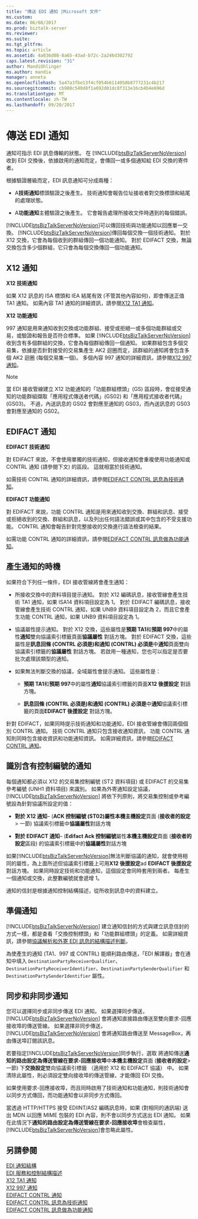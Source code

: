 ```yaml
---
title: "傳送 EDI 通知 |Microsoft 文件"
ms.custom: 
ms.date: 06/08/2017
ms.prod: biztalk-server
ms.reviewer: 
ms.suite: 
ms.tgt_pltfrm: 
ms.topic: article
ms.assetid: 4a036d08-8a65-43ad-b72c-2a246d302792
caps.latest.revision: "31"
author: MandiOhlinger
ms.author: mandia
manager: anneta
ms.openlocfilehash: 5a47a3fbe13f4cf054b6114050b8777231c4b217
ms.sourcegitcommit: cb908c540d8f1a692d01dc8f313e16cb4b4e696d
ms.translationtype: MT
ms.contentlocale: zh-TW
ms.lasthandoff: 09/20/2017
---
```

# <a name="sending-an-edi-acknowledgment"></a>傳送 EDI 通知
通知可指示 EDI 訊息傳輸的狀態。 在 [!INCLUDE[btsBizTalkServerNoVersion](../includes/btsbiztalkservernoversion-md.md)] 收到 EDI 交換後，依據啟用的通知而定，會傳回一或多個通知給 EDI 交換的寄件者。  
  
 根據驗證層級而定，EDI 訊息通知可分成兩種：  
  
-   A**技術通知**標頭驗證之後產生。 技術通知會報告位址接收者對交換標頭和結尾的處理狀態。  
  
-   A**功能通知**主體驗證之後產生。 它會報告處理所接收文件時遇到的每個錯誤。  
  
 [!INCLUDE[btsBizTalkServerNoVersion](../includes/btsbiztalkservernoversion-md.md)]可以傳回技術與功能通知以回應單一交換。 [!INCLUDE[btsBizTalkServerNoVersion](../includes/btsbiztalkservernoversion-md.md)]傳回每個交換一個技術通知。 對於 X12 交換，它會為每個收到的群組傳回一個功能通知。 對於 EDIFACT 交換，無論交換包含多少個群組，它只會為每個交換傳回一個功能通知。  
  
## <a name="x12-acknowledgments"></a>X12 通知  
 **X12 技術通知**  
  
 如果 X12 訊息的 ISA 標頭和 IEA 結尾有效 (不管其他內容如何)，即會傳送正值 TA1 通知。 如需內容 TA1 通知的詳細資訊，請參閱[X12 TA1 通知](../core/x12-ta1-acknowledgment.md)。  
  
 **X12 功能通知**  
  
 997 通知是用來通知收到交換或功能群組、接受或拒絕一或多個功能群組或交易，或驗證和報告是否符合標準。 如果 [!INCLUDE[btsBizTalkServerNoVersion](../includes/btsbiztalkservernoversion-md.md)] 收到含有多個群組的交換，它會為每個群組傳回一個通知。 如果群組包含多個交易集，依據是否針對接受的交易集產生 AK2 迴圈而定，該群組的通知將會包含多個 AK2 迴圈 (每個交易集一個)。 多個內容 997 通知的詳細資訊，請參閱[X12 997 通知](../core/x12-997-acknowledgment.md)。  
  
> [!NOTE]
>  當 EDI 接收管線建立 X12 功能通知的「功能群組標頭」(GS) 區段時，會從接受通知的功能群組擷取「應用程式傳送者代碼」(GS02) 和「應用程式接收者代碼」(GS03)。 不過，內送訊息的 GS02 會對應至通知的 GS03，而內送訊息的 GS03 會對應至通知的 GS02。  
  
## <a name="edifact-acknowledgments"></a>EDIFACT 通知  
 **EDIFACT 技術通知**  
  
 對 EDIFACT 來說，不會使用單獨的技術通知，但接收通知會重複使用功能通知或 CONTRL 通知 (請參閱下文) 的區段。 這就相當於技術通知。  
  
 如需技術 CONTRL 通知的詳細資訊，請參閱[EDIFACT CONTRL 訊息為技術通知](../core/edifact-contrl-message-as-technical-acknowledgment.md)。  
  
 **EDIFACT 功能通知**  
  
 對 EDIFACT 來說，功能 CONTRL 通知是用來通知收到交換、群組和訊息、接受或拒絕收到的交換、群組和訊息，以及列出任何語法錯誤或其中包含的不受支援功能。 CONTRL 通知會報告針對完整接收的交換進行語法檢查的結果。  
  
 如需功能 CONTRL 通知的詳細資訊，請參閱[EDIFACT CONTRL 訊息做為功能通知](../core/edifact-contrl-message-as-functional-acknowledgment.md)。  
  
## <a name="when-an-acknowledgment-is-generated"></a>產生通知的時機  
 如果符合下列任一條件，EDI 接收管線將會產生通知：  
  
-   所接收交換中的資料項目提示通知。 對於 X12 編碼訊息，接收管線會產生技術 TA1 通知，如果 ISA14 資料項目設定為 1。 對於 EDIFACT 編碼訊息，接收管線會產生技術 CONTRL 通知，如果 UNB9 資料項目設定為 2，而且它會產生功能 CONTRL 通知，如果 UNB9 資料項目設定為 1。  
  
-   協議屬性提示通知。 對於 X12 交換，這些屬性是**預期 TA1**和**預期 997**中的屬性**通知**雙向協議索引標籤頁面**協議屬性** 對話方塊。 對於 EDIFACT 交換，這些屬性是**訊息回條 (CONTRL 必須是)**和**通知 (CONTRL) 必須是**中**通知**頁面雙向協議索引標籤的**協議屬性** 對話方塊。 若啟用一種通知，您也可以指定是否要批次處理該類型的通知。  
  
-   如果無法判斷交換的協議，全域屬性會提示通知。 這些屬性是：  
  
    -   **預期 TA1**和**預期 997**中的屬性**通知**協議索引標籤的頁面**X12 後援設定** 對話方塊。  
  
    -   **訊息回條 (CONTRL 必須是)**和**通知 (CONTRL) 必須是**中**通知**協議索引標籤的頁面**EDIFACT 後援設定** 對話方塊。  
  
 針對 EDIFACT，如果同時提示技術通知和功能通知，EDI 接收管線會傳回兩個個別 CONTRL 通知。 技術 CONTRL 通知只包含接收通知資訊， 功能 CONTRL 通知則同時包含接收資訊和功能通知資訊。 如需詳細資訊，請參閱[EDIFACT CONTRL 通知](../core/edifact-contrl-acknowledgment.md)。  
  
## <a name="identifying-an-acknowledgment-with-a-control-number"></a>識別含有控制編號的通知  
 每個通知都必須以 X12 的交易集控制編號 (ST2 資料項目) 或 EDIFACT 的交易集參考編號 (UNH1 資料項目) 來識別。 如果為外寄通知設定協議，[!INCLUDE[btsBizTalkServerNoVersion](../includes/btsbiztalkservernoversion-md.md)] 將依下列原則，將交易集控制或參考編號設為針對協議所設定的值：  
  
-   **對於 X12 通知**– (**ACK 控制編號 (ST02)**屬性**本機主機設定**頁面 (**接收者的設定**> 一節) 協議索引標籤中**協議屬性**對話方塊  
  
-   **對於 EDIFACT 通知**– (**Edifact Ack 控制編號**屬性**本機主機設定**頁面 (**接收者的設定**區段) 的協議索引標籤中的**協議屬性**對話方塊  
  
 如果[!INCLUDE[btsBizTalkServerNoVersion](../includes/btsbiztalkservernoversion-md.md)]無法判斷協議的通知，就會使用相同的屬性，為上面所述但協議索引標籤上可用**X12 後援設定**ad **EDIFACT 後援設定**對話方塊。 如果同時設定技術和功能通知，這個設定會同時套用到兩者。 每產生一個通知或交換，此整數編號就會遞增 1。  
  
 通知的信封是根據通知控制結構描述，從所收到訊息中的資料建立。  
  
## <a name="preparing-the-acknowledgment"></a>準備通知  
 [!INCLUDE[btsBizTalkServerNoVersion](../includes/btsbiztalkservernoversion-md.md)] 建立通知信封的方式與建立訊息信封的方式一樣，都是查看「交換控制標頭」和「功能群組標頭」的定義。 如需詳細資訊，請參閱[協議解析和外寄 EDI 訊息的結構描述判斷](../core/agreement-resolution-and-schema-determination-for-outgoing-edi-messages.md)。  
  
 為使產生的通知 (TA1、997 或 CONTRL) 能順利路由傳送，「EDI 解譯器」會在通知中填入 `DestinationPartyReceiverQualifier`、`DestinationPartyReceiverIdentifier`、`DestinationPartySenderQualifier` 和 `DestinationPartySenderIdentifier` 屬性。  
  
## <a name="synchronous-and-asynchronous-acknowledgments"></a>同步和非同步通知  
 您可以選擇同步或非同步傳送 EDI 通知。 如果選擇同步傳送，[!INCLUDE[btsBizTalkServerNoVersion](../includes/btsbiztalkservernoversion-md.md)] 會將通知直接路由傳送至雙向要求-回應接收埠的傳送管線。 如果選擇非同步傳送，[!INCLUDE[btsBizTalkServerNoVersion](../includes/btsbiztalkservernoversion-md.md)] 會將通知路由傳送至 MessageBox，再由傳送埠訂閱該訊息。  
  
 若要指定[!INCLUDE[btsBizTalkServerNoVersion](../includes/btsbiztalkservernoversion-md.md)]同步執行，選取 將通知傳送**通知的路由設定為傳送管線在要求-回應接收埠**中**本機主機設定**頁面 (**接收者的設定**> 一節) 下**交換設定**雙向協議索引標籤 （適用於 X12 和 EDIFACT 協議） 中。 如果清除此屬性，則必須設定雙向接收埠的傳送管線，才能傳回 EDI 交換。  
  
 如果使用要求-回應接收埠，而且同時啟用了技術通知和功能通知，則技術通知會以同步方式傳回，而功能通知會以非同步方式傳回。  
  
 當透過 HTTP/HTTPS 接受 EDIINT/AS2 編碼訊息時，如果 (對相同的通訊端) 送出 MDN 以回應 MIME 包裝的 EDI 內容，則不會以同步方式送出 EDI 通知。 如果在此情況下**通知的路由設定為傳送管線在要求-回應接收埠**會檢查屬性，[!INCLUDE[btsBizTalkServerNoVersion](../includes/btsbiztalkservernoversion-md.md)]會忽略此屬性。  
  
## <a name="see-also"></a>另請參閱  
 [EDI 通知結構](../core/edi-acknowledgment-structure.md)   
 [EDI 服務和控制結構描述](../core/edi-service-and-control-schemas.md)   
 [X12 TA1 通知](../core/x12-ta1-acknowledgment.md)   
 [X12 997 通知](../core/x12-997-acknowledgment.md)   
 [EDIFACT CONTRL 通知](../core/edifact-contrl-acknowledgment.md)   
 [EDIFACT CONTRL 訊息為技術通知](../core/edifact-contrl-message-as-technical-acknowledgment.md)   
 [EDIFACT CONTRL 訊息做為功能通知](../core/edifact-contrl-message-as-functional-acknowledgment.md)